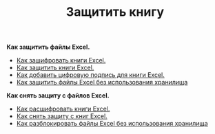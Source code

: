 ﻿---
title: Защитить книгу
second_title: Aspose.Cells Cloud Documen
linktitle: Протек
type: docs
url: /ru/protect/
keywords: Protect and unprotect Excel workbook
description: Aspose.Cells Cloud REST API поддержка защиты и снятия защиты Excel книги. SDK поддерживает различные языки разработки. К ним относятся Android, C#, Go, Java, NodeJS, Perl, PHP, Python, Ruby и swift.
weight: 36
---
**Как защитить файлы Excel.**

- [Как зашифровать книги Excel.](/cells/ru/workbook/encrypt/)
- [Как защитить книги Excel.](/cells/ru/workbook/protect/)
- [Как добавить цифровую подпись для книги Excel.](/cells/ru/workbook/digital-signature/)
- [Как защитить файлы Excel без использования хранилища](/cells/ru/protect/without-using-storage/)

**Как снять защиту с файлов Excel.**

- [Как расшифровать книги Excel.](/cells/ru/workbook/decrypt/)
- [Как снять защиту с книг Excel.](/cells/ru/workbook/unprotect/)
- [Как разблокировать файлы Excel без использования хранилища](/cells/ru/unlock/without-using-storage/)
